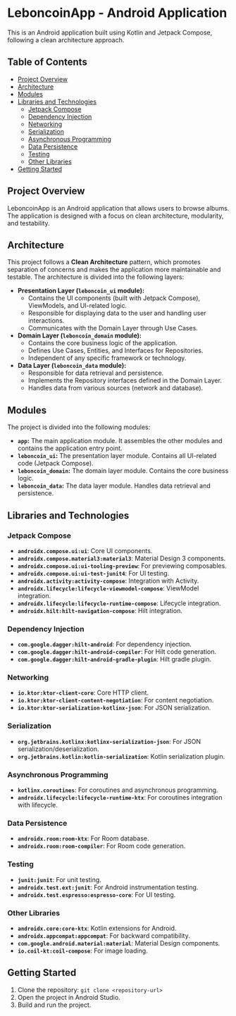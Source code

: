 # LeboncoinApp - Android Application

This is an Android application built using Kotlin and Jetpack Compose, following a clean architecture approach.

## Table of Contents

-   [Project Overview](#project-overview)
-   [Architecture](#architecture)
-   [Modules](#modules)
-   [Libraries and Technologies](#libraries-and-technologies)
    -   [Jetpack Compose](#jetpack-compose)
    -   [Dependency Injection](#dependency-injection)
    -   [Networking](#networking)
    -   [Serialization](#serialization)
    -   [Asynchronous Programming](#asynchronous-programming)
    -   [Data Persistence](#data-persistence)
    -   [Testing](#testing)
    -   [Other Libraries](#other-libraries)
-   [Getting Started](#getting-started)

## Project Overview

LeboncoinApp is an Android application that allows users to browse albums. The application is designed with a focus on clean architecture, modularity, and testability.

## Architecture

This project follows a **Clean Architecture** pattern, which promotes separation of concerns and makes the application more maintainable and testable. The architecture is divided into the following layers:

-   **Presentation Layer (`leboncoin_ui` module):**
    -   Contains the UI components (built with Jetpack Compose), ViewModels, and UI-related logic.
    -   Responsible for displaying data to the user and handling user interactions.
    -   Communicates with the Domain Layer through Use Cases.
-   **Domain Layer (`leboncoin_domain` module):**
    -   Contains the core business logic of the application.
    -   Defines Use Cases, Entities, and Interfaces for Repositories.
    -   Independent of any specific framework or technology.
-   **Data Layer (`leboncoin_data` module):**
    -   Responsible for data retrieval and persistence.
    -   Implements the Repository interfaces defined in the Domain Layer.
    -   Handles data from various sources (network and database).

## Modules

The project is divided into the following modules:

-   **`app`:** The main application module. It assembles the other modules and contains the application entry point.
-   **`leboncoin_ui`:** The presentation layer module. Contains all UI-related code (Jetpack Compose).
-   **`leboncoin_domain`:** The domain layer module. Contains the core business logic.
-   **`leboncoin_data`:** The data layer module. Handles data retrieval and persistence.

## Libraries and Technologies

### Jetpack Compose

-   **`androidx.compose.ui:ui`**: Core UI components.
-   **`androidx.compose.material3:material3`**: Material Design 3 components.
-   **`androidx.compose.ui:ui-tooling-preview`**: For previewing composables.
-   **`androidx.compose.ui:ui-test-junit4`**: For UI testing.
-   **`androidx.activity:activity-compose`**: Integration with Activity.
-   **`androidx.lifecycle:lifecycle-viewmodel-compose`**: ViewModel integration.
-   **`androidx.lifecycle:lifecycle-runtime-compose`**: Lifecycle integration.
-   **`androidx.hilt:hilt-navigation-compose`**: Hilt integration.

### Dependency Injection

-   **`com.google.dagger:hilt-android`**: For dependency injection.
-   **`com.google.dagger:hilt-android-compiler`**: For Hilt code generation.
-   **`com.google.dagger:hilt-android-gradle-plugin`**: Hilt gradle plugin.

### Networking

-   **`io.ktor:ktor-client-core`**: Core HTTP client.
-   **`io.ktor:ktor-client-content-negotiation`**: For content negotiation.
-   **`io.ktor:ktor-serialization-kotlinx-json`**: For JSON serialization.

### Serialization

-   **`org.jetbrains.kotlinx:kotlinx-serialization-json`**: For JSON serialization/deserialization.
-   **`org.jetbrains.kotlin:kotlin-serialization`**: Kotlin serialization plugin.

### Asynchronous Programming

-   **`kotlinx.coroutines`**: For coroutines and asynchronous programming.
-   **`androidx.lifecycle:lifecycle-runtime-ktx`**: For coroutines integration with lifecycle.

### Data Persistence

-   **`androidx.room:room-ktx`**: For Room database.
-   **`androidx.room:room-compiler`**: For Room code generation.

### Testing

-   **`junit:junit`**: For unit testing.
-   **`androidx.test.ext:junit`**: For Android instrumentation testing.
-   **`androidx.test.espresso:espresso-core`**: For UI testing.

### Other Libraries

-   **`androidx.core:core-ktx`**: Kotlin extensions for Android.
-   **`androidx.appcompat:appcompat`**: For backward compatibility.
-   **`com.google.android.material:material`**: Material Design components.
- **`io.coil-kt:coil-compose`**: For image loading.

## Getting Started

1.  Clone the repository: `git clone <repository-url>`
2.  Open the project in Android Studio.
3.  Build and run the project.
